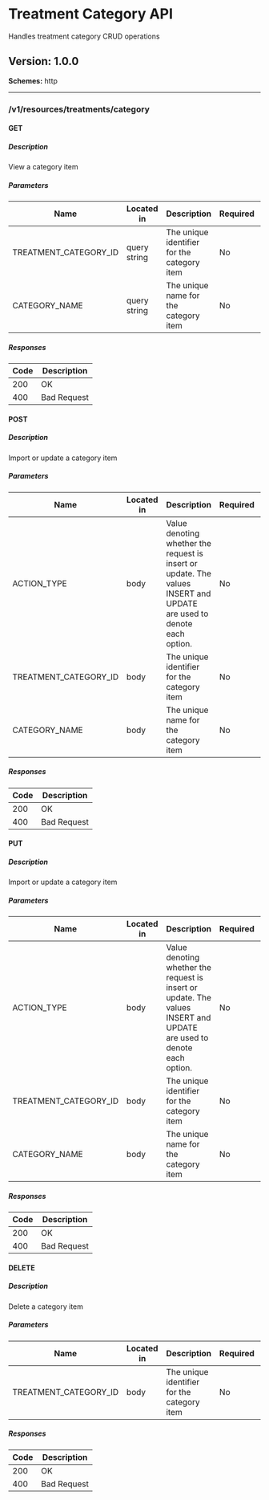 # Treatment Category API
Handles treatment category CRUD operations

## Version: 1.0.0

**Schemes:** http

---
### /v1/resources/treatments/category

#### GET
##### Description

View a category item

##### Parameters

| Name | Located in | Description | Required | Schema |
| ---- | ---------- | ----------- | -------- | ------ |
| TREATMENT_CATEGORY_ID | query string | The unique identifier for the category item | No | string |
| CATEGORY_NAME | query string | The unique name for the category item | No | string |

##### Responses

| Code | Description |
| ---- | ----------- |
| 200 | OK |
| 400 | Bad Request |

#### POST
##### Description

Import or update a category item

##### Parameters

| Name | Located in | Description | Required | Schema |
| ---- | ---------- | ----------- | -------- | ------ |
| ACTION_TYPE | body | Value denoting whether the request is insert or update. The values INSERT and UPDATE are used to denote each option. | No | object |
| TREATMENT_CATEGORY_ID | body | The unique identifier for the category item | No | object |
| CATEGORY_NAME | body | The unique name for the category item | No | object |

##### Responses

| Code | Description |
| ---- | ----------- |
| 200 | OK |
| 400 | Bad Request |

#### PUT
##### Description

Import or update a category item

##### Parameters

| Name | Located in | Description | Required | Schema |
| ---- | ---------- | ----------- | -------- | ------ |
| ACTION_TYPE | body | Value denoting whether the request is insert or update. The values INSERT and UPDATE are used to denote each option. | No | object |
| TREATMENT_CATEGORY_ID | body | The unique identifier for the category item | No | object |
| CATEGORY_NAME | body | The unique name for the category item | No | object |

##### Responses

| Code | Description |
| ---- | ----------- |
| 200 | OK |
| 400 | Bad Request |

#### DELETE
##### Description

Delete a category item

##### Parameters

| Name | Located in | Description | Required | Schema |
| ---- | ---------- | ----------- | -------- | ------ |
| TREATMENT_CATEGORY_ID | body | The unique identifier for the category item | No | object |

##### Responses

| Code | Description |
| ---- | ----------- |
| 200 | OK |
| 400 | Bad Request |

